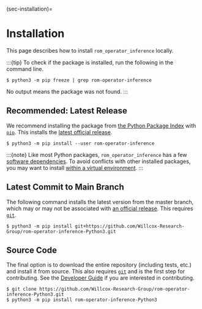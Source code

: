 (sec-installation)=
# Installation

This page describes how to install `rom_operator_inference` locally.

:::{tip}
To check if the package is installed, run the following in the command line.

```shell
$ python3 -m pip freeze | grep rom-operator-inference
```

No output means the package was not found.
:::

## Recommended: Latest Release

We recommend installing the package from [the Python Package Index](https://pypi.org/) with [`pip`](https://pypi.org/project/pip/).
This installs the [latest official release](https://github.com/Willcox-Research-Group/rom-operator-inference-Python3/releases).

```shell
$ python3 -m pip install --user rom-operator-inference
```

:::{note}
Like most Python packages, `rom_operator_inference` has a few [software dependencies](https://github.com/Willcox-Research-Group/rom-operator-inference-Python3/network/dependencies).
To avoid conflicts with other installed packages, you may want to install [within a virtual environment](https://docs.python.org/3/tutorial/venv.html).
:::

## Latest Commit to Main Branch

The following command installs the latest version from the master branch, which may or may not be associated with [an official release](https://github.com/Willcox-Research-Group/rom-operator-inference-Python3/releases).
This requires [`git`](https://git-scm.com/).

```shell
$ python3 -m pip install git+https://github.com/Willcox-Research-Group/rom-operator-inference-Python3.git
```

## Source Code

The final option is to download the entire repository (including tests, etc.) and install it from source.
This also requires [`git`](https://git-scm.com/) and is the first step for contributing.
See the [Developer Guide](sec-contrib-start) if you are interested in contributing.

```shell
$ git clone https://github.com/Willcox-Research-Group/rom-operator-inference-Python3.git
$ python3 -m pip install rom-operator-inference-Python3
```
